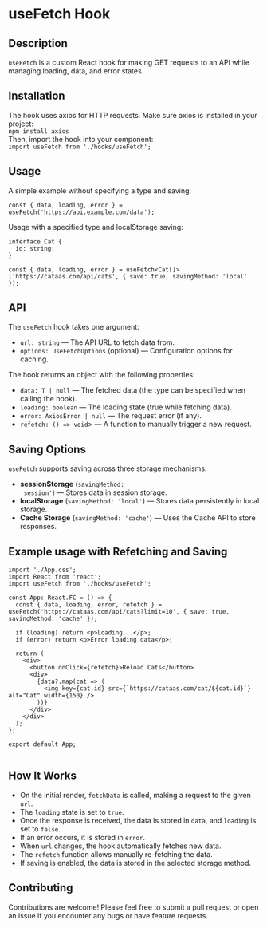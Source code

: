 <h1>useFetch Hook</h1>

<h2>Description</h2>

<code>useFetch</code> is a custom React hook for making GET requests to an API while managing loading, data, and error states.

<h2>Installation</h2>
The hook uses axios for HTTP requests. Make sure axios is installed in your project: <br/>
<code>npm install axios</code> <br />
Then, import the hook into your component: <br />
<code>import useFetch from './hooks/useFetch';</code>

<h2>Usage</h2>
A simple example without specifying a type and saving:

```
const { data, loading, error } = useFetch('https://api.example.com/data');
```

Usage with a specified type and localStorage saving:

```
interface Cat {
  id: string;
}

const { data, loading, error } = useFetch<Cat[]>('https://cataas.com/api/cats', { save: true, savingMethod: 'local' });
```

<h2>API</h2>

The <code>useFetch</code> hook takes one argument: <br/>

- <code>url: string</code> — The API URL to fetch data from.<br/>
- <code>options: UseFetchOptions</code> (optional) — Configuration options for caching.

The hook returns an object with the following properties:

- <code>data: T | null</code> — The fetched data (the type can be specified when calling the hook).<br/>
- <code>loading: boolean</code> — The loading state (true while fetching data).<br/>
- <code>error: AxiosError | null</code> — The request error (if any).<br/>
- <code>refetch: () => void</code>> — A function to manually trigger a new request.

<h2>Saving Options</h2>
<code>useFetch</code> supports saving across three storage mechanisms:

- **sessionStorage** (<code>savingMethod: 'session'</code>) — Stores data in session storage.
- **localStorage** (<code>savingMethod: 'local'</code>) — Stores data persistently in local storage.
- **Cache Storage** (<code>savingMethod: 'cache'</code>) — Uses the Cache API to store responses.

<h2>Example usage with Refetching and Saving</h2>

```
import './App.css';
import React from 'react';
import useFetch from './hooks/useFetch';

const App: React.FC = () => {
  const { data, loading, error, refetch } = useFetch('https://cataas.com/api/cats?limit=10', { save: true, savingMethod: 'cache' });

  if (loading) return <p>Loading...</p>;
  if (error) return <p>Error loading data</p>;

  return (
    <div>
      <button onClick={refetch}>Reload Cats</button>
      <div>
        {data?.map(cat => (
          <img key={cat.id} src={`https://cataas.com/cat/${cat.id}`} alt="Cat" width={150} />
        ))}
      </div>
    </div>
  );
};

export default App;


```

<h2>How It Works</h2>

- On the initial render, <code>fetchData</code> is called, making a request to the given <code>url</code>.
- The <code>loading</code> state is set to <code>true</code>.
- Once the response is received, the data is stored in <code>data</code>, and <code>loading</code> is set to <code>false</code>.
- If an error occurs, it is stored in <code>error</code>.
- When <code>url</code> changes, the hook automatically fetches new data.
- The <code>refetch</code> function allows manually re-fetching the data.
- If saving is enabled, the data is stored in the selected storage method.

<h2>Contributing</h2>

Contributions are welcome! Please feel free to submit a pull request or open an issue if you encounter any bugs or have feature requests.
